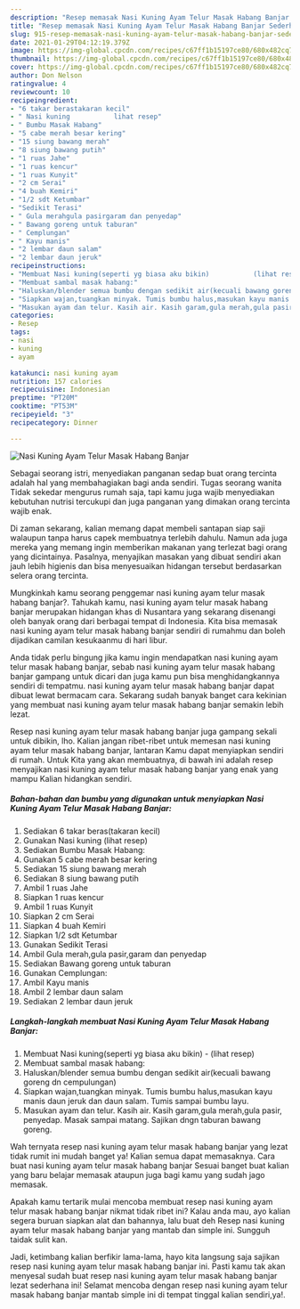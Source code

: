 ```yaml
---
description: "Resep memasak Nasi Kuning Ayam Telur Masak Habang Banjar Sederhana dan Mudah Dibuat"
title: "Resep memasak Nasi Kuning Ayam Telur Masak Habang Banjar Sederhana dan Mudah Dibuat"
slug: 915-resep-memasak-nasi-kuning-ayam-telur-masak-habang-banjar-sederhana-dan-mudah-dibuat
date: 2021-01-29T04:12:19.379Z
image: https://img-global.cpcdn.com/recipes/c67ff1b15197ce80/680x482cq70/nasi-kuning-ayam-telur-masak-habang-banjar-foto-resep-utama.jpg
thumbnail: https://img-global.cpcdn.com/recipes/c67ff1b15197ce80/680x482cq70/nasi-kuning-ayam-telur-masak-habang-banjar-foto-resep-utama.jpg
cover: https://img-global.cpcdn.com/recipes/c67ff1b15197ce80/680x482cq70/nasi-kuning-ayam-telur-masak-habang-banjar-foto-resep-utama.jpg
author: Don Nelson
ratingvalue: 4
reviewcount: 10
recipeingredient:
- "6 takar berastakaran kecil"
- " Nasi kuning           lihat resep"
- " Bumbu Masak Habang"
- "5 cabe merah besar kering"
- "15 siung bawang merah"
- "8 siung bawang putih"
- "1 ruas Jahe"
- "1 ruas kencur"
- "1 ruas Kunyit"
- "2 cm Serai"
- "4 buah Kemiri"
- "1/2 sdt Ketumbar"
- "Sedikit Terasi"
- " Gula merahgula pasirgaram dan penyedap"
- " Bawang goreng untuk taburan"
- " Cemplungan"
- " Kayu manis"
- "2 lembar daun salam"
- "2 lembar daun jeruk"
recipeinstructions:
- "Membuat Nasi kuning(seperti yg biasa aku bikin)           (lihat resep)"
- "Membuat sambal masak habang:"
- "Haluskan/blender semua bumbu dengan sedikit air(kecuali bawang goreng dn cempulungan)"
- "Siapkan wajan,tuangkan minyak. Tumis bumbu halus,masukan kayu manis daun jeruk dan daun salam. Tumis sampai bumbu layu."
- "Masukan ayam dan telur. Kasih air. Kasih garam,gula merah,gula pasir, penyedap. Masak sampai matang. Sajikan dngn taburan bawang goreng."
categories:
- Resep
tags:
- nasi
- kuning
- ayam

katakunci: nasi kuning ayam 
nutrition: 157 calories
recipecuisine: Indonesian
preptime: "PT20M"
cooktime: "PT53M"
recipeyield: "3"
recipecategory: Dinner

---
```



![Nasi Kuning Ayam Telur Masak Habang Banjar](https://img-global.cpcdn.com/recipes/c67ff1b15197ce80/680x482cq70/nasi-kuning-ayam-telur-masak-habang-banjar-foto-resep-utama.jpg)

Sebagai seorang istri, menyediakan panganan sedap buat orang tercinta adalah hal yang membahagiakan bagi anda sendiri. Tugas seorang  wanita Tidak sekedar mengurus rumah saja, tapi kamu juga wajib menyediakan kebutuhan nutrisi tercukupi dan juga panganan yang dimakan orang tercinta wajib enak.

Di zaman  sekarang, kalian memang dapat membeli santapan siap saji walaupun tanpa harus capek membuatnya terlebih dahulu. Namun ada juga mereka yang memang ingin memberikan makanan yang terlezat bagi orang yang dicintainya. Pasalnya, menyajikan masakan yang dibuat sendiri akan jauh lebih higienis dan bisa menyesuaikan hidangan tersebut berdasarkan selera orang tercinta. 



Mungkinkah kamu seorang penggemar nasi kuning ayam telur masak habang banjar?. Tahukah kamu, nasi kuning ayam telur masak habang banjar merupakan hidangan khas di Nusantara yang sekarang disenangi oleh banyak orang dari berbagai tempat di Indonesia. Kita bisa memasak nasi kuning ayam telur masak habang banjar sendiri di rumahmu dan boleh dijadikan camilan kesukaanmu di hari libur.

Anda tidak perlu bingung jika kamu ingin mendapatkan nasi kuning ayam telur masak habang banjar, sebab nasi kuning ayam telur masak habang banjar gampang untuk dicari dan juga kamu pun bisa menghidangkannya sendiri di tempatmu. nasi kuning ayam telur masak habang banjar dapat dibuat lewat bermacam cara. Sekarang sudah banyak banget cara kekinian yang membuat nasi kuning ayam telur masak habang banjar semakin lebih lezat.

Resep nasi kuning ayam telur masak habang banjar juga gampang sekali untuk dibikin, lho. Kalian jangan ribet-ribet untuk memesan nasi kuning ayam telur masak habang banjar, lantaran Kamu dapat menyiapkan sendiri di rumah. Untuk Kita yang akan membuatnya, di bawah ini adalah resep menyajikan nasi kuning ayam telur masak habang banjar yang enak yang mampu Kalian hidangkan sendiri.

<!--inarticleads1-->

##### Bahan-bahan dan bumbu yang digunakan untuk menyiapkan Nasi Kuning Ayam Telur Masak Habang Banjar:

1. Sediakan 6 takar beras(takaran kecil)
1. Gunakan  Nasi kuning           (lihat resep)
1. Sediakan  Bumbu Masak Habang:
1. Gunakan 5 cabe merah besar kering
1. Sediakan 15 siung bawang merah
1. Sediakan 8 siung bawang putih
1. Ambil 1 ruas Jahe
1. Siapkan 1 ruas kencur
1. Ambil 1 ruas Kunyit
1. Siapkan 2 cm Serai
1. Siapkan 4 buah Kemiri
1. Siapkan 1/2 sdt Ketumbar
1. Gunakan Sedikit Terasi
1. Ambil  Gula merah,gula pasir,garam dan penyedap
1. Sediakan  Bawang goreng untuk taburan
1. Gunakan  Cemplungan:
1. Ambil  Kayu manis
1. Ambil 2 lembar daun salam
1. Sediakan 2 lembar daun jeruk




<!--inarticleads2-->

##### Langkah-langkah membuat Nasi Kuning Ayam Telur Masak Habang Banjar:

1. Membuat Nasi kuning(seperti yg biasa aku bikin) -           (lihat resep)
1. Membuat sambal masak habang:
1. Haluskan/blender semua bumbu dengan sedikit air(kecuali bawang goreng dn cempulungan)
1. Siapkan wajan,tuangkan minyak. Tumis bumbu halus,masukan kayu manis daun jeruk dan daun salam. Tumis sampai bumbu layu.
1. Masukan ayam dan telur. Kasih air. Kasih garam,gula merah,gula pasir, penyedap. Masak sampai matang. Sajikan dngn taburan bawang goreng.




Wah ternyata resep nasi kuning ayam telur masak habang banjar yang lezat tidak rumit ini mudah banget ya! Kalian semua dapat memasaknya. Cara buat nasi kuning ayam telur masak habang banjar Sesuai banget buat kalian yang baru belajar memasak ataupun juga bagi kamu yang sudah jago memasak.

Apakah kamu tertarik mulai mencoba membuat resep nasi kuning ayam telur masak habang banjar nikmat tidak ribet ini? Kalau anda mau, ayo kalian segera buruan siapkan alat dan bahannya, lalu buat deh Resep nasi kuning ayam telur masak habang banjar yang mantab dan simple ini. Sungguh taidak sulit kan. 

Jadi, ketimbang kalian berfikir lama-lama, hayo kita langsung saja sajikan resep nasi kuning ayam telur masak habang banjar ini. Pasti kamu tak akan menyesal sudah buat resep nasi kuning ayam telur masak habang banjar lezat sederhana ini! Selamat mencoba dengan resep nasi kuning ayam telur masak habang banjar mantab simple ini di tempat tinggal kalian sendiri,ya!.

